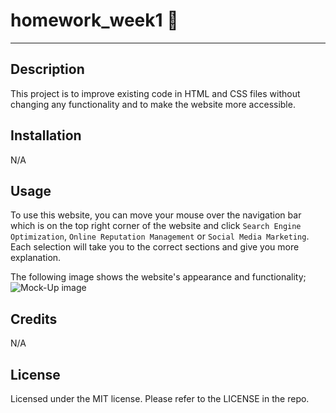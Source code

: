# homework_week1  :book:
---

## Description
This project is to improve existing code in HTML and CSS files without changing any functionality and to make the website more accessible.

## Installation
N/A

## Usage
To use this website, you can move your mouse over the navigation bar which is on the top right corner of the website and click `Search Engine Optimization`, `Online Reputation Management` or `Social Media Marketing`. Each selection will take you to the correct sections and give you more explanation.  

The following image shows the website's appearance and functionality;
![Mock-Up image](Develop/assets/images/Horiseon.png)


## Credits
N/A

## License
Licensed under the MIT license. 
Please refer to the LICENSE in the repo.




